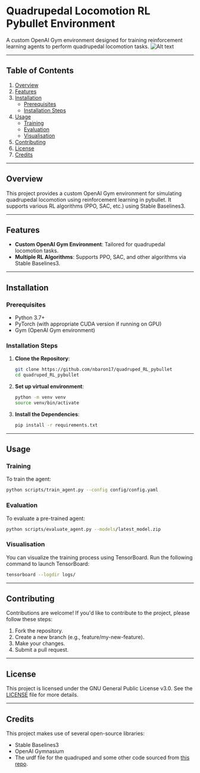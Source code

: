 # Quadrupedal Locomotion RL Pybullet Environment

A custom OpenAI Gym environment designed for training reinforcement learning agents to perform quadrupedal locomotion tasks.
![Alt text](videos/rl-video-model29-final2_20241001-230411-episode-0-ezgif.com-video-to-gif-converter.gif)

---

## Table of Contents

1. [Overview](#overview)
2. [Features](#features)
3. [Installation](#installation)
   - [Prerequisites](#prerequisites)
   - [Installation Steps](#installation-steps)
4. [Usage](#usage)
   - [Training](#training)
   - [Evaluation](#evaluation)
   - [Visualisation](#visualisation)
5. [Contributing](#contributing)
6. [License](#license)
7. [Credits](#credits)

---

## Overview

This project provides a custom OpenAI Gym environment for simulating quadrupedal locomotion using reinforcement learning in pybullet. It supports various RL algorithms (PPO, SAC, etc.) using Stable Baselines3.

---

## Features

- **Custom OpenAI Gym Environment**: Tailored for quadrupedal locomotion tasks.
- **Multiple RL Algorithms**: Supports PPO, SAC, and other algorithms via Stable Baselines3.

---

## Installation

### Prerequisites

- Python 3.7+
- PyTorch (with appropriate CUDA version if running on GPU)
- Gym (OpenAI Gym environment)

### Installation Steps

1. **Clone the Repository**:
   ```bash
   git clone https://github.com/nbaron17/quadruped_RL_pybullet
   cd quadruped_RL_pybullet
2. **Set up virtual environment**:
   ```bash
   python -m venv venv
   source venv/bin/activate
4. **Install the Dependencies**:
   ```bash
   pip install -r requirements.txt
   ```

---

## Usage

### Training

To train the agent:
```bash
python scripts/train_agent.py --config config/config.yaml
```

### Evaluation

To evaluate a pre-trained agent:
```bash
python scripts/evaluate_agent.py --models/latest_model.zip
```

### Visualisation

You can visualize the training process using TensorBoard. Run the following command to launch TensorBoard:
```bash
tensorboard --logdir logs/
```

---

## Contributing

Contributions are welcome! If you'd like to contribute to the project, please follow these steps:
1. Fork the repository.
2. Create a new branch (e.g., feature/my-new-feature).
3. Make your changes.
4. Submit a pull request.


---


## License

This project is licensed under the GNU General Public License v3.0. See the [LICENSE](LICENSE) file for more details.


---

## Credits

This project makes use of several open-source libraries:

- Stable Baselines3
- OpenAI Gymnasium
- The urdf file for the quadruped and some other code sourced from [this repo](https://github.com/miguelasd688/4-legged-robot-model/tree/PureSimulation_V1.0).
